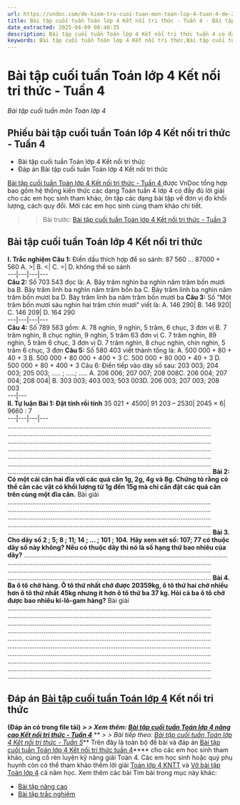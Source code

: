 ```yaml
---
url: https://vndoc.com/de-kiem-tra-cuoi-tuan-mon-toan-lop-4-tuan-4-de-2-148494
title: Bài tập cuối tuần Toán lớp 4 Kết nối tri thức - Tuần 4 - Bài tập cuối tuần môn Toán lớp 4 - VnDoc.com
date_extracted: 2025-04-09 08:40:35
description: Bài tập cuối tuần Toán lớp 4 Kết nối tri thức tuần 4 có đáp án giúp các em học sinh ôn tập, nâng cao kỹ năng giải Toán.
keywords: Bài tập cuối tuần Toán lớp 4 Kết nối tri thức,Bài tập cuối tuần Toán lớp 4 Kết nối tri thức tuần 4,phiếu bài tập toán lớp 4 tuần 4,toán lớp 4 tuần 4,bài tập toán lớp 4 tuần 4,Đề kiểm tra cuối tuần môn Toán lớp 4 Tuần 4,Đề kiểm tra cuối tuần môn Toán lớp 4,Bài tập cuối tuần môn Toán lớp 4,giải Toán lớp 4,giải bài tập toán 4,toán lớp 4,bài tập toán lớp 4,bài tập toán lớp 4 chương 1
---
```


# Bài tập cuối tuần Toán lớp 4 Kết nối tri thức - Tuần 4
 _Bài tập cuối tuần môn Toán lớp 4_
## Phiếu bài tập cuối tuần Toán lớp 4 Kết nối tri thức - Tuần 4
  * Bài tập cuối tuần Toán lớp 4 Kết nối tri thức
  * Đáp án Bài tập cuối tuần Toán lớp 4 Kết nối tri thức

[Bài tập cuối tuần Toán lớp 4 Kết nối tri thức - Tuần 4 ](<https://vndoc.com/de-kiem-tra-cuoi-tuan-mon-toan-lop-4-tuan-4-de-2-148494>)được VnDoc tổng hợp bao gồm hệ thống kiến thức các dạng Toán tuần 4 lớp 4 có đầy đủ lời giải cho các em học sinh tham khảo, ôn tập các dạng bài tập về đơn vị đo khối lượng, cách quy đổi. Mời các em học sinh cùng tham khảo chi tiết.
>> Bài trước: [Bài tập cuối tuần Toán lớp 4 Kết nối tri thức - Tuần 3](<https://vndoc.com/de-kiem-tra-cuoi-tuan-mon-toan-lop-4-tuan-3-de-2-148210>)
## Bài tập cuối tuần Toán lớp 4 Kết nối tri thức
**I. Trắc nghiệm**
**Câu 1:** Điền dấu thích hợp để so sánh: 87 560 … 87000 + 560
A. >| B. <| C. =| D. không thể so sánh  
---|---|---|---  
**Câu 2:** Số 703 543 đọc là:
A. Bảy trăm nghìn ba nghìn năm trăm bốn mươi ba
B. Bảy trăm linh ba nghìn năm trăm bốn ba
C. Bảy trăm linh ba nghìn năm trăm bốn mươi ba
D. Bảy trăm linh ba năm trăm bốn mươi ba
**Câu 3:** Số “Một trăm bốn mươi sáu nghìn hai trăm chín mươi” viết là:
A. 146 290| B. 146 920| C. 146 209| D. 164 290  
---|---|---|---  
**Câu 4:** Số 789 563 gồm:
A. 78 nghìn, 9 nghìn, 5 trăm, 6 chục, 3 đơn vị
B. 7 trăm nghìn, 8 chục nghìn, 9 nghìn, 5 trăm 63 đơn vị
C. 7 trăm nghìn, 89 nghìn, 5 trăm 6 chục, 3 đơn vị
D. 7 trăm nghìn, 8 chục nghìn, chín nghìn, 5 trăm 6 chục, 3 đơn
**Câu 5:** Số 580 403 viết thành tổng là:
A. 500 000 + 80 + 40 + 3 B. 500 000 + 80 000 + 400 + 3
C. 500 000 + 80 000 + 40 + 3 D. 500 000 + 80 + 400 + 3
Câu 6: Điền tiếp vào dãy số sau: 203 003; 204 003; 205 003; ….. ; …..; …..
A. 206 006; 207 007; 208 008C. 206 004; 207 004; 208 004| B. 303 003; 403 003; 503 003D. 206 003; 207 003; 208 003  
---|---  
**II. Tự luận**
**Bài 1: Đặt tính rồi tính**
35 021 + 4500| 91 203 – 2530| 2045 × 6| 9660 : 7  
---|---|---|---  
…………………………………………………………………………..………………………
…………………………………………………………………………..………………………
…………………………………………………………………………..………………………
…………………………………………………………………………..………………………
…………………………………………………………………………..………………………
…………………………………………………………………………..………………………
…………………………………………………………………………..………………………
**Bài 2:** **Có một cái cân hai đĩa với các quả cân 1g, 2g, 4g và 8g. Chứng tỏ rằng có thể cân các vật có khối lượng từ 1g đến 15g mà chỉ cần đặt các quả cân trên cùng một đĩa cân.**
Bài giải
…………………………………………………………………………..………………………
…………………………………………………………………………..………………………
…………………………………………………………………………..………………………
…………………………………………………………………………..………………………
…………………………………………………………………………..………………………
**Bài 3. Cho dãy số 2 ; 5; 8 ; 11; 14 ; … ; 101 ; 104.**
**Hãy xem xét số: 107; 77 có thuộc dãy số này không? Nếu có thuộc dãy thì nó là số hạng thứ bao nhiêu của dãy?**
…………………………………………………………………………..………………………
…………………………………………………………………………..………………………
…………………………………………………………………………..………………………
…………………………………………………………………………..………………………
**Bài 4. Ba ô tô chở hàng. Ô tô thứ nhất chở được 20359kg, ô tô thứ hai chở nhiều hơn ô tô thứ nhất 45kg nhưng ít hơn ô tô thứ ba 37 kg. Hỏi cả ba ô tô chở được bao nhiêu ki-lô-gam hàng?**
Bài giải
…………………………………………………………………………..………………………
…………………………………………………………………………..………………………
…………………………………………………………………………..………………………
…………………………………………………………………………..………………………
…………………………………………………………………………..………………………
…………………………………………………………………………..………………………
…………………………………………………………………………..………………………
…………………………………………………………………………..………………………
…………………………………………………………………………..………………………
…………………………………………………………………………..………………………
## Đáp án [Bài tập cuối tuần Toán lớp 4](<https://vndoc.com/bai-tap-cuoi-tuan-toan-lop-4-ket-noi>) Kết nối tri thức
**\(Đáp án có trong file tải\)**
**_> > Xem thêm: [Bài tập cuối tuần Toán lớp 4 nâng cao Kết nối tri thức - Tuần 4](<https://vndoc.com/bai-tap-cuoi-tuan-toan-lop-4-ket-noi-tri-thuc-tuan-4-299924>)_**
** _> > Bài tiếp theo: [Bài tập cuối tuần Toán lớp 4 Kết nối tri thức - Tuần 5](<https://vndoc.com/de-kiem-tra-cuoi-tuan-mon-toan-lop-4-tuan-5-de-2-148545>)_**
Trên đây là toàn bộ đề bài và đáp án [Bài tập cuối tuần Toán lớp 4 Kết nối tri thức tuần 4](<https://vndoc.com/de-kiem-tra-cuoi-tuan-mon-toan-lop-4-tuan-4-de-2-148494>)**** cho các em học sinh tham khảo, củng cố rèn luyện kỹ năng giải Toán 4. Các em học sinh hoặc quý phụ huynh còn có thể tham khảo thêm lời giải [Toán lớp 4 KNTT](<https://vndoc.com/toan-lop-4-ket-noi-tri-thuc>) và [Vở bài tập Toán lớp 4](<https://vndoc.com/vo-bt-toan4>) cả năm học.
Xem thêm các bài Tìm bài trong mục này khác:
  * [Bài tập nâng cao](</bai-tap-cuoi-tuan-toan-lop-4-ket-noi-tri-thuc-tuan-4-299924>)
  * [Bài tập trắc nghiệm](</trac-nghiem-bai-tap-cuoi-tuan-toan-lop-4-ket-noi-tri-thuc-tuan-4-326067>)

